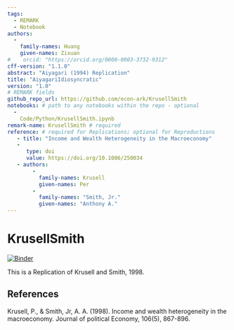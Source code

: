 ```yaml
---
tags:
  - REMARK
  - Notebook
authors:
  -
    family-names: Huang
    given-names: Zixuan 
#    orcid: "https://orcid.org/0000-0003-3732-9312"
cff-version: "1.1.0"
abstract: "Aiyagari (1994) Replication"
title: "AiyagariIdiosyncratic"
version: "1.0"
# REMARK fields
github_repo_url: https://github.com/econ-ark/KrusellSmith
notebooks: # path to any notebooks within the repo - optional
  - 
    Code/Python/KrusellSmith.ipynb
remark-name: KrusellSmith # required 
reference: # required for Replications; optional for Reproductions
   - title: "Income and Wealth Heterogeneity in the Macroeconomy"
   - 
      type: doi
      value: https://doi.org/10.1086/250034
   - authors:
        -
          family-names: Krusell
          given-names: Per
        -
          family-names: "Smith, Jr."
          given-names: "Anthony A."
---
```




# KrusellSmith

[![Binder](https://mybinder.org/badge_logo.svg)](https://mybinder.org/v2/gh/econ-ark/KrusellSmith/HEAD)

This is a Replication of Krusell and Smith, 1998.


## References

Krusell, P., & Smith, Jr, A. A. (1998). Income and wealth heterogeneity in the macroeconomy. Journal of political Economy, 106(5), 867-896.
